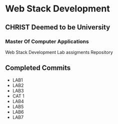 # Web Stack Development
## CHRIST Deemed to be University 
### Master Of Computer Applications
Web Stack Development Lab assigments Repository

## Completed Commits
- LAB1
- LAB2
- LAB3
- CAT 1 
- LAB4
- LAB5
- LAB6
- LAB7



